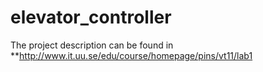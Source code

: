 # elevator_controller

The project description can be found in **http://www.it.uu.se/edu/course/homepage/pins/vt11/lab1
